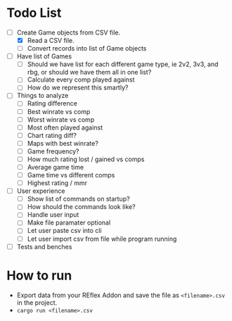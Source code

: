 # Todo List
- [ ] Create Game objects from CSV file.
    - [x] Read a CSV file.
    - [ ] Convert records into list of Game objects
- [ ] Have list of Games
    - [ ] Should we have list for each different game type, ie 2v2, 3v3, and rbg, or should we have them all in one list?
    - [ ] Calculate every comp played against
    - [ ] How do we represent this smartly?
- [ ] Things to analyze
    - [ ] Rating difference
    - [ ] Best winrate vs comp
    - [ ] Worst winrate vs comp
    - [ ] Most often played against
    - [ ] Chart rating diff?
    - [ ] Maps with best winrate?
    - [ ] Game frequency?
    - [ ] How much rating lost / gained vs comps
    - [ ] Average game time
    - [ ] Game time vs different comps
    - [ ] Highest rating / mmr
- [ ] User experience
    - [ ] Show list of commands on startup?
    - [ ] How should the commands look like?
    - [ ] Handle user input
    - [ ] Make file paramater optional
    - [ ] Let user paste csv into cli
    - [ ] Let user import csv from file while program running
- [ ] Tests and benches

# How to run
- Export data from your REflex Addon and save the file as `<filename>.csv` in the project.
- `cargo run <filename>.csv`
